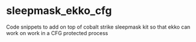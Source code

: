 # sleepmask_ekko_cfg
Code snippets to add on top of cobalt strike sleepmask kit so that ekko can work on work in a CFG protected process
